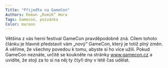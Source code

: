 ```yaml
---
Title: "Přijeďte na GameCon"
Authors: Roman „RomiK“ Hora
Tags: Gamecon, pozvánka
Color: maroon
---
```

Většina z vás herní festival GameCon
pravděpodobně zná. Cílem tohoto
článku je hlavně představit vám
„nový“ GameCon, který je totiž plný
změn. A věříme, že všechny povedou
k tomu, abyste si ho více užili. Pokud
GameCon neznáte, určitě se koukněte
na stránky www.gamecon.cz a
uvidíte, že stojí za to si na něj ty čtyři
dny v létě čas udělat.
